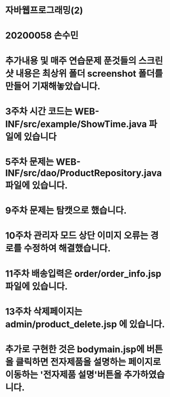 # 자바웹프로그래밍(2)
# 20200058 손수민

# 추가내용 및 매주 연습문제 푼것들의 스크린샷 내용은 최상위 폴더 screenshot 폴더를 만들어 기재해놓았습니다.

# 3주차 시간 코드는 WEB-INF/src/example/ShowTime.java 파일에 있습니다
# 5주차 문제는 WEB-INF/src/dao/ProductRepository.java 파일에 있습니다.
# 9주차 문제는 탐캣으로 했습니다.
# 10주차 관리자 모드 상단 이미지 오류는 경로를 수정하여 해결했습니다.
# 11주차 배송입력은 order/order_info.jsp 파일에 있습니다.
# 13주차 삭제페이지는 admin/product_delete.jsp 에 있습니다.
# 추가로 구현한 것은 bodymain.jsp에 버튼을 클릭하면 전자제품을 설명하는 페이지로 이동하는 '전자제품 설명'버튼을 추가하였습니다.